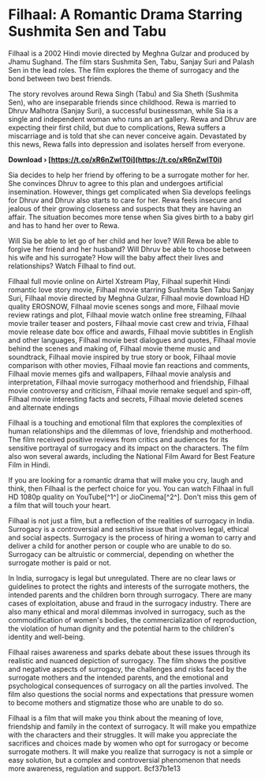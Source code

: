# Filhaal: A Romantic Drama Starring Sushmita Sen and Tabu
 
Filhaal is a 2002 Hindi movie directed by Meghna Gulzar and produced by Jhamu Sughand. The film stars Sushmita Sen, Tabu, Sanjay Suri and Palash Sen in the lead roles. The film explores the theme of surrogacy and the bond between two best friends.
 
The story revolves around Rewa Singh (Tabu) and Sia Sheth (Sushmita Sen), who are inseparable friends since childhood. Rewa is married to Dhruv Malhotra (Sanjay Suri), a successful businessman, while Sia is a single and independent woman who runs an art gallery. Rewa and Dhruv are expecting their first child, but due to complications, Rewa suffers a miscarriage and is told that she can never conceive again. Devastated by this news, Rewa falls into depression and isolates herself from everyone.
 
**Download › [https://t.co/xR6nZwIT0i](https://t.co/xR6nZwIT0i)**


 
Sia decides to help her friend by offering to be a surrogate mother for her. She convinces Dhruv to agree to this plan and undergoes artificial insemination. However, things get complicated when Sia develops feelings for Dhruv and Dhruv also starts to care for her. Rewa feels insecure and jealous of their growing closeness and suspects that they are having an affair. The situation becomes more tense when Sia gives birth to a baby girl and has to hand her over to Rewa.
 
Will Sia be able to let go of her child and her love? Will Rewa be able to forgive her friend and her husband? Will Dhruv be able to choose between his wife and his surrogate? How will the baby affect their lives and relationships? Watch Filhaal to find out.
 
Filhaal full movie online on Airtel Xstream Play,  Filhaal superhit Hindi romantic love story movie,  Filhaal movie starring Sushmita Sen Tabu Sanjay Suri,  Filhaal movie directed by Meghna Gulzar,  Filhaal movie download HD quality EROSNOW,  Filhaal movie scenes songs and more,  Filhaal movie review ratings and plot,  Filhaal movie watch online free streaming,  Filhaal movie trailer teaser and posters,  Filhaal movie cast crew and trivia,  Filhaal movie release date box office and awards,  Filhaal movie subtitles in English and other languages,  Filhaal movie best dialogues and quotes,  Filhaal movie behind the scenes and making of,  Filhaal movie theme music and soundtrack,  Filhaal movie inspired by true story or book,  Filhaal movie comparison with other movies,  Filhaal movie fan reactions and comments,  Filhaal movie memes gifs and wallpapers,  Filhaal movie analysis and interpretation,  Filhaal movie surrogacy motherhood and friendship,  Filhaal movie controversy and criticism,  Filhaal movie remake sequel and spin-off,  Filhaal movie interesting facts and secrets,  Filhaal movie deleted scenes and alternate endings
 
Filhaal is a touching and emotional film that explores the complexities of human relationships and the dilemmas of love, friendship and motherhood. The film received positive reviews from critics and audiences for its sensitive portrayal of surrogacy and its impact on the characters. The film also won several awards, including the National Film Award for Best Feature Film in Hindi.
 
If you are looking for a romantic drama that will make you cry, laugh and think, then Filhaal is the perfect choice for you. You can watch Filhaal in full HD 1080p quality on YouTube[^1^] or JioCinema[^2^]. Don't miss this gem of a film that will touch your heart.
  
Filhaal is not just a film, but a reflection of the realities of surrogacy in India. Surrogacy is a controversial and sensitive issue that involves legal, ethical and social aspects. Surrogacy is the process of hiring a woman to carry and deliver a child for another person or couple who are unable to do so. Surrogacy can be altruistic or commercial, depending on whether the surrogate mother is paid or not.
 
In India, surrogacy is legal but unregulated. There are no clear laws or guidelines to protect the rights and interests of the surrogate mothers, the intended parents and the children born through surrogacy. There are many cases of exploitation, abuse and fraud in the surrogacy industry. There are also many ethical and moral dilemmas involved in surrogacy, such as the commodification of women's bodies, the commercialization of reproduction, the violation of human dignity and the potential harm to the children's identity and well-being.
 
Filhaal raises awareness and sparks debate about these issues through its realistic and nuanced depiction of surrogacy. The film shows the positive and negative aspects of surrogacy, the challenges and risks faced by the surrogate mothers and the intended parents, and the emotional and psychological consequences of surrogacy on all the parties involved. The film also questions the social norms and expectations that pressure women to become mothers and stigmatize those who are unable to do so.
 
Filhaal is a film that will make you think about the meaning of love, friendship and family in the context of surrogacy. It will make you empathize with the characters and their struggles. It will make you appreciate the sacrifices and choices made by women who opt for surrogacy or become surrogate mothers. It will make you realize that surrogacy is not a simple or easy solution, but a complex and controversial phenomenon that needs more awareness, regulation and support.
 8cf37b1e13
 
